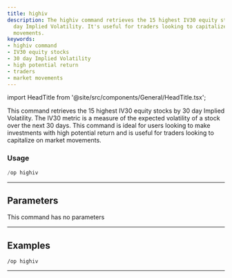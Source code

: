 ```yaml
---
title: highiv
description: The highiv command retrieves the 15 highest IV30 equity stocks by 30
  day Implied Volatility. It's useful for traders looking to capitalize on market
  movements.
keywords:
- highiv command
- IV30 equity stocks
- 30 day Implied Volatility
- high potential return
- traders
- market movements
---
```


import HeadTitle from '@site/src/components/General/HeadTitle.tsx';

<HeadTitle title="options: highiv - Discord Reference | OpenBB Bot Docs" />

This command retrieves the 15 highest IV30 equity stocks by 30 day Implied Volatility. The IV30 metric is a measure of the expected volatility of a stock over the next 30 days. This command is ideal for users looking to make investments with high potential return and is useful for traders looking to capitalize on market movements.

### Usage

```python wordwrap
/op highiv
```

---

## Parameters

This command has no parameters



---

## Examples

```
/op highiv
```

---
